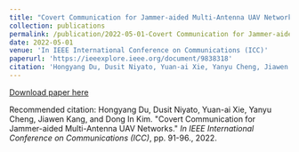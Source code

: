 ```yaml
---
title: "Covert Communication for Jammer-aided Multi-Antenna UAV Networks"
collection: publications
permalink: /publication/2022-05-01-Covert Communication for Jammer-aided Multi-Antenna UAV Networks
date: 2022-05-01
venue: 'In IEEE International Conference on Communications (ICC)'
paperurl: 'https://ieeexplore.ieee.org/document/9838318'
citation: 'Hongyang Du, Dusit Niyato, Yuan-ai Xie, Yanyu Cheng, Jiawen Kang, and Dong In Kim. "Covert Communication for Jammer-aided Multi-Antenna UAV Networks." <i>In IEEE International Conference on Communications (ICC)</i>, pp. 91-96., 2022.'
---
```


[Download paper here](https://ieeexplore.ieee.org/document/9838318)

Recommended citation: Hongyang Du, Dusit Niyato, Yuan-ai Xie, Yanyu Cheng, Jiawen Kang, and Dong In Kim. "Covert Communication for Jammer-aided Multi-Antenna UAV Networks." <i>In IEEE International Conference on Communications (ICC)</i>, pp. 91-96., 2022.